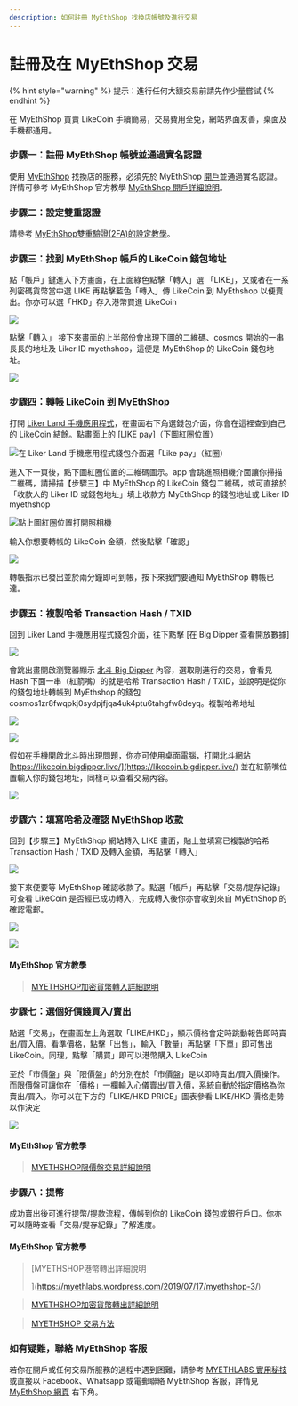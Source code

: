 ```yaml
---
description: 如何註冊 MyEthShop 找換店帳號及進行交易
---
```


# 註冊及在 MyEthShop 交易

{% hint style="warning" %}
提示：進行任何大額交易前請先作少量嘗試
{% endhint %}

在 MyEthShop 買賣 LikeCoin 手續簡易，交易費用全免，網站界面友善，桌面及手機都通用。

### 步驟一：註冊 MyEthShop 帳號並通過實名認證

使用 [MyEthShop](https://www.myethshop.com/) 找換店的服務，必須先於 MyEthShop [開戶](https://www.myethshop.com/register)並通過實名認證。詳情可參考 MyEthShop 官方教學 [MyEthShop 開戶詳細說明](https://myethlabs.wordpress.com/2019/07/12/myethshop%E9%96%8B%E6%88%B6%E8%A9%B3%E7%B4%B0%E8%AA%AA%E6%98%8E/)。

### 步驟二：設定雙重認證

請參考 [MyEthShop雙重驗證(2FA)的設定教學](https://myethlabs.wordpress.com/2019/01/24/myethshop%E9%9B%99%E9%87%8D%E9%A9%97%E8%AD%892fa%E7%9A%84%E8%A8%AD%E5%AE%9A%E6%95%99%E5%AD%B8/)。

### 步驟三：找到 MyEthShop 帳戶的 LikeCoin 錢包地址

點「帳戶」鍵進入下方畫面，在上面綠色點擊「轉入」選 「LIKE」，又或者在一系列密碼貨幣當中選 LIKE 再點擊藍色「轉入」傳 LikeCoin 到 MyEthshop 以便賣出。你亦可以選「HKD」存入港幣買進 LikeCoin

![](<../../.gitbook/assets/MyEthShop 01.png>)

點擊「轉入」 接下來畫面的上半部份會出現下圖的二維碼、cosmos 開始的一串長長的地址及 Liker ID myethshop，這便是 MyEthShop 的 LikeCoin 錢包地址。

![](<../../.gitbook/assets/MyEthShop 02.png>)

### 步驟四：轉帳 LikeCoin 到 MyEthShop

打開 [Liker Land 手機應用程式](https://liker.land/getapp)，在畫面右下角選錢包介面，你會在這裡查到自己的 LikeCoin 結餘。點畫面上的 \[LIKE pay]（下圖紅圈位置）

![在 Liker Land 手機應用程式錢包介面選「Like pay」（紅圈）](../../.gitbook/assets/like-pay-1.png)

進入下一頁後，點下圖紅圈位置的二維碼圖示。app 會跳進照相機介面讓你掃描二維碼，請掃描【步驟三】中 MyEthShop 的 LikeCoin 錢包二維碼，或可直接於「收款人的 Liker ID 或錢包地址」填上收款方 MyEthShop 的錢包地址或 Liker ID myethshop

![點上圖紅圈位置打開照相機](../../.gitbook/assets/bitasset-trade-7.png)

輸入你想要轉帳的 LikeCoin 金額，然後點擊「確認」

![](../../.gitbook/assets/bitasset-trade-8.png)

轉帳指示已發出並於兩分鐘即可到帳，按下來我們要通知 MyEthShop 轉帳已達。

### 步驟五：複製哈希 Transaction Hash / TXID

回到 Liker Land 手機應用程式錢包介面，往下點擊 \[在 Big Dipper 查看開放數據]

![](broken-reference)

會跳出畫開啟瀏覽器顯示 [北斗 Big Dipper](../wallet/big-dipper.md) 內容，選取剛進行的交易，會看見 Hash 下面一串（紅箭嘴）的就是哈希 Transaction Hash / TXID，並說明是從你的錢包地址轉帳到 MyEthshop 的錢包 cosmos1zr8fwqpkj0sydpjfjqa4uk4ptu6tahgfw8deyq。複製哈希地址

![](<../../.gitbook/assets/MyEthShop 03.png>)

![](<../../.gitbook/assets/MyEthShop 04.png>)

假如在手機開啟北斗時出現問題，你亦可使用桌面電腦，打開北斗網站 [https://likecoin.bigdipper.live/](https://likecoin.bigdipper.live/) 並在紅箭嘴位置輸入你的錢包地址，同樣可以查看交易內容。

![](../../.gitbook/assets/BigDipper-02.png)

### 步驟六：填寫哈希及確認 MyEthShop 收款

回到【步驟三】MyEthShop 網站轉入 LIKE 畫面，貼上並填寫已複製的哈希 Transaction Hash / TXID 及轉入金額，再點擊「轉入」

![](../../.gitbook/assets/myethshop-7.png)

接下來便要等 MyEthShop 確認收款了。點選「帳戶」再點擊「交易/提存紀錄」可查看 LikeCoin 是否經已成功轉入，完成轉入後你亦會收到來自 MyEthShop 的確認電郵。

![](../../.gitbook/assets/myethshop-8.png)

![](../../.gitbook/assets/myethshop-9.png)

#### MyEthShop 官方教學

> [MYETHSHOP加密貨幣轉入詳細說明> ](https://myethlabs.wordpress.com/2019/07/16/myethshop-2/)

### 步驟七：選個好價錢買入/賣出

點選「交易」，在畫面左上角選取「LIKE/HKD」，顯示價格會定時跳動報告即時賣出/買入價。看準價格，點擊「出售」，輸入「數量」再點擊「下單」即可售出 LikeCoin。同理，點擊「購買」即可以港幣購入 LikeCoin

至於「市價盤」與「限價盤」的分別在於「市價盤」是以即時賣出/買入價操作。而限價盤可讓你在「價格」一欄輸入心儀賣出/買入價，系統自動於指定價格為你賣出/買入。你可以在下方的「LIKE/HKD PRICE」圖表參看 LIKE/HKD 價格走勢以作決定

![](../../.gitbook/assets/myethshop-10.png)

#### MyEthShop 官方教學

> [MYETHSHOP限價盤交易詳細說明> ](https://myethlabs.wordpress.com/2019/07/16/myethshop%E9%99%90%E5%83%B9%E7%9B%A4%E4%BA%A4%E6%98%93%E8%A9%B3%E7%B4%B0%E8%AA%AA%E6%98%8E/)

### 步驟八：提幣

成功賣出後可進行提幣/提款流程，傳帳到你的 LikeCoin 錢包或銀行戶口。你亦可以隨時查看「交易/提存紀錄」了解進度。

#### MyEthShop 官方教學

> [MYETHSHOP港幣轉出詳細說明>>> ](https://myethlabs.wordpress.com/2019/07/17/myethshop-3/)

> [MYETHSHOP加密貨幣轉出詳細說明](https://myethlabs.wordpress.com/2019/07/17/myethshop-4/)[> ](https://medium.com/internet-meme/likecoin-chain-myethshop-715afcbfa03f)

> [MYETHSHOP 交易方法> ](https://myethlabs.wordpress.com/2019/07/17/myethshop-%E4%BA%A4%E6%98%93%E6%96%B9%E6%B3%95/)

### 如有疑難，聯絡 MyEthShop 客服

若你在開戶或任何交易所服務的過程中遇到困難，請參考 [MYETHLABS 實用秘技](https://myethlabs.wordpress.com/category/%E5%AF%A6%E7%94%A8%E7%A7%98%E6%8A%80/) 或直接以 Facebook、Whatsapp 或電郵聯絡 MyEthShop 客服，詳情見 [MyEthShop 網頁](https://www.myethshop.com/) 右下角。
